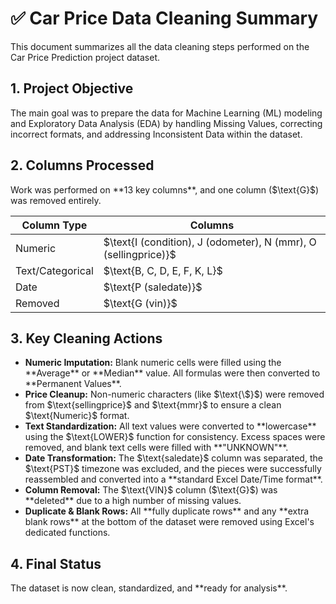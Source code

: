<h1>✅ Car Price Data Cleaning Summary</h1>
    <p>This document summarizes all the data cleaning steps performed on the Car Price Prediction project dataset.</p>
    <h2> 1. Project Objective</h2>
    <p> The main goal was to prepare the data for Machine Learning (ML) modeling and Exploratory Data Analysis (EDA) by handling Missing Values, correcting incorrect formats, and addressing Inconsistent Data within the dataset.</p>
    <h2> 2. Columns Processed</h2>
    <p>Work was performed on **13 key columns**, and one column ($\text{G}$) was removed entirely.</p>
    <table><thead><tr>
              <th>Column Type</th>
                <th>Columns</th>
            </tr>
        </thead>
        <tbody>
            <tr>
                <td>Numeric</td>
                <td>$\text{I (condition), J (odometer), N (mmr), O (sellingprice)}$</td>
            </tr>
            <tr>
                <td>Text/Categorical</td>
                <td>$\text{B, C, D, E, F, K, L}$</td>
            </tr>
            <tr>
                <td>Date</td>
                <td>$\text{P (saledate)}$</td>
            </tr>
            <tr>
                <td>Removed</td>
                <td>$\text{G (vin)}$</td>
            </tr>
        </tbody>
    </table>
    <h2>3. Key Cleaning Actions</h2>
    <ul>
        <li> <strong>Numeric Imputation:</strong> Blank numeric cells were filled using the **Average** or **Median** value. All formulas were then converted to **Permanent Values**.
        </li>
        <li>
            <strong>Price Cleanup:</strong> Non-numeric characters (like $\text{\$}$) were removed from $\text{sellingprice}$ and $\text{mmr}$ to ensure a clean $\text{Numeric}$ format.
        </li>
        <li>
            <strong>Text Standardization:</strong> All text values were converted to **lowercase** using the $\text{LOWER}$ function for consistency. Excess spaces were removed, and blank text cells were filled with **"UNKNOWN"**.
        </li>
        <li>
            <strong>Date Transformation:</strong> The $\text{saledate}$ column was separated, the $\text{PST}$ timezone was excluded, and the pieces were successfully reassembled and converted into a **standard Excel Date/Time format**.
        </li>
        <li>
            <strong>Column Removal:</strong> The $\text{VIN}$ column ($\text{G}$) was **deleted** due to a high number of missing values.
        </li>
        <li>
            <strong>Duplicate & Blank Rows:</strong> All **fully duplicate rows** and any **extra blank rows** at the bottom of the dataset were removed using Excel's dedicated functions.
        </li>
    </ul><h2>4. Final Status</h2>
    <p>
        The dataset is now clean, standardized, and **ready for analysis**.
    </p>
